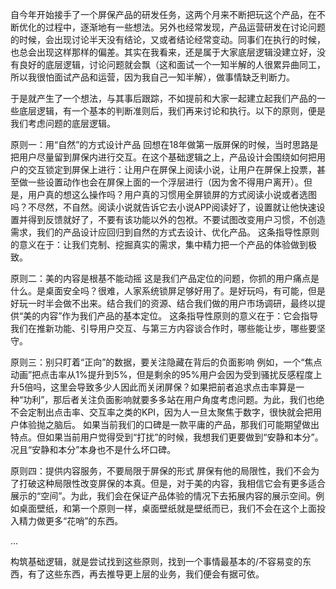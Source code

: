 自今年开始接手了一个屏保产品的研发任务，这两个月来不断把玩这个产品，在不断优化的过程中，逐渐地有一些想法。另外也经常发现，产品运营研发在讨论问题的时候，会出现讨论半天没有结论，又或者结论经常变动。同事们在执行的时候，也总会出现这样那样的偏差。其实在我看来，还是属于大家底层逻辑没建立好，没有良好的底层逻辑，讨论问题就会飘（这和面试一个一知半解的人很累异曲同工，所以我很怕面试产品和运营，因为我自己一知半解），做事情缺乏判断力。

于是就产生了一个想法，与其事后跟踪，不如提前和大家一起建立起我们产品的一些底层逻辑，有一个基本的判断准则后，我们再来讨论和执行。以下的原则，便是我们考虑问题的底层逻辑。

原则一：用“自然”的方式设计产品
回想在18年做第一版屏保的时候，当时思路是把用户尽量留到屏保内进行交互。在这个基础逻辑之上，产品设计会围绕如何把用户的交互锁定到屏保上进行：让用户在屏保上阅读小说，让用户在屏保上投票，甚至做一些设置动作也会在屏保上面的一个浮层进行（因为舍不得用户离开）。但是，用户真的想这么操作吗？用户真的习惯用全屏锁屏的方式阅读小说或者选图吗？不尽然，不自然。阅读小说就告诉它去小说APP阅读好了，设置就让他快速设置并得到反馈就好了，不要有该功能以外的包袱。不要试图改变用户习惯，不创造需求，我们的产品设计应回归到自然的方式去设计、优化产品。
这条指导性原则的意义在于：让我们克制、挖掘真实的需求，集中精力把一个产品的体验做到极致。

原则二：美的内容是根基不能动摇
这是我们产品定位的问题，你抓的用户痛点是什么。是桌面安全吗？很难，人家系统锁屏足够好用了。是好玩吗，有可能，但是好玩一时半会做不出来。结合我们的资源、结合我们做的用户市场调研，最终以提供“美的内容”作为我们产品的基本定位。
这条指导性原则的意义在于：它会指导我们在推新功能、引导用户交互、与第三方内容谈合作时，哪些能让步，哪些要坚守。

原则三：别只盯着“正向”的数据，要关注隐藏在背后的负面影响
例如，一个“焦点动画”把点击率从1%提升到5%，但是剩余的95%用户会因为受到骚扰反感程度上升5倍吗，这里会导致多少人因此而关闭屏保？如果把前者追求点击率算是一种“功利”，那后者关注负面影响就要多多站在用户角度考虑问题。为此，我们也绝不会定制出点击率、交互率之类的KPI，因为人一旦太聚焦于数字，很快就会把用户体验抛之脑后。
如果当前我们的口碑是一款平庸的产品，那我们可能期望做出特点。但如果当前用户觉得受到“打扰”的时候，我想我们更要做到“安静和本分”。况且“安静和本分”本身也不是什么坏口碑。

原则四：提供内容服务，不要局限于屏保的形式
屏保有他的局限性，我们不会为了打破这种局限性改变屏保的本真。但是，对于美的内容，我相信它会有更多适合展示的“空间”。为此，我们会在保证产品体验的情况下去拓展内容的展示空间。例如桌面壁纸，和第一个原则一样，桌面壁纸就是壁纸而已，我们不会在这个上面投入精力做更多“花哨”的东西。

...

构筑基础逻辑，就是尝试找到这些原则，找到一个事情最基本的/不容易变的东西，有了这些东西，再去推导更上层的业务，我们便会有据可依。